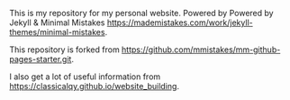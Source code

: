 This is my repository for my personal website. Powered by Powered by Jekyll & Minimal Mistakes https://mademistakes.com/work/jekyll-themes/minimal-mistakes. 

This repository is forked from https://github.com/mmistakes/mm-github-pages-starter.git.

I also get a lot of useful information from https://classicalqy.github.io/website_building.
